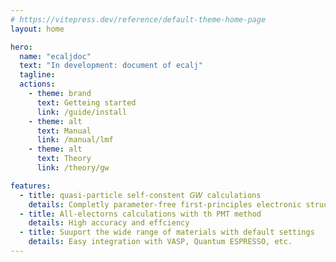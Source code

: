 ```yaml
---
# https://vitepress.dev/reference/default-theme-home-page
layout: home

hero:
  name: "ecaljdoc"
  text: "In development: document of ecalj"
  tagline:
  actions:
    - theme: brand
      text: Getteing started
      link: /guide/install
    - theme: alt
      text: Manual
      link: /manual/lmf
    - theme: alt
      text: Theory
      link: /theory/gw

features:
  - title: quasi-particle self-constent 𝘎𝘞 calculations
    details: Completly parameter-free first-principles electronic structure calculations
  - title: All-electorns calculations with th PMT method
    details: High accuracy and effciency
  - title: Suuport the wide range of materials with default settings
    details: Easy integration with VASP, Quantum ESPRESSO, etc.
---
```

